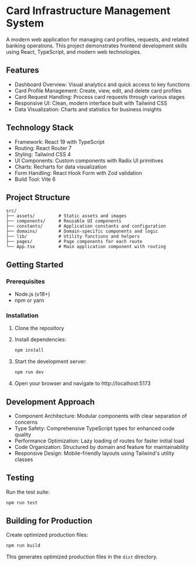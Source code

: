 # Card Infrastructure Management System

A modern web application for managing card profiles, requests, and related banking operations. This project demonstrates frontend development skills using React, TypeScript, and modern web technologies.

## Features

- Dashboard Overview: Visual analytics and quick access to key functions
- Card Profile Management: Create, view, edit, and delete card profiles
- Card Request Handling: Process card requests through various stages
- Responsive UI: Clean, modern interface built with Tailwind CSS
- Data Visualization: Charts and statistics for business insights

## Technology Stack

- Framework: React 19 with TypeScript
- Routing: React Router 7
- Styling: Tailwind CSS 4
- UI Components: Custom components with Radix UI primitives
- Charts: Recharts for data visualization
- Form Handling: React Hook Form with Zod validation
- Build Tool: Vite 6

## Project Structure

```
src/
├── assets/         # Static assets and images
├── components/     # Reusable UI components
├── constants/      # Application constants and configuration
├── domains/        # Domain-specific components and logic
├── lib/            # Utility functions and helpers
├── pages/          # Page components for each route
└── App.tsx         # Main application component with routing
```

## Getting Started

### Prerequisites

- Node.js (v18+)
- npm or yarn

### Installation

1. Clone the repository
2. Install dependencies:
   ```bash
   npm install
   ```

3. Start the development server:
   ```bash
   npm run dev
   ```

4. Open your browser and navigate to http://localhost:5173

## Development Approach

- Component Architecture: Modular components with clear separation of concerns
- Type Safety: Comprehensive TypeScript types for enhanced code quality
- Performance Optimization: Lazy loading of routes for faster initial load
- Code Organization: Structured by domain and feature for maintainability
- Responsive Design: Mobile-friendly layouts using Tailwind's utility classes

## Testing

Run the test suite:
```bash
npm run test
```

## Building for Production

Create optimized production files:
```bash
npm run build
```
This generates optimized production files in the `dist` directory.